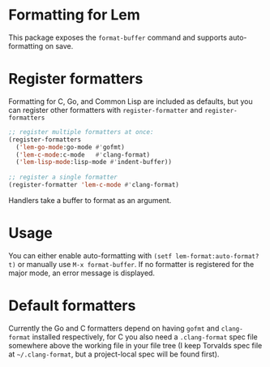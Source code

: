 # Formatting for Lem
This package exposes the `format-buffer` command and supports auto-formatting on save.

# Register formatters
Formatting for C, Go, and Common Lisp are included as defaults, but you can register other formatters with `register-formatter` and `register-formatters`

```lisp
;; register multiple formatters at once:
(register-formatters
  ('lem-go-mode:go-mode #'gofmt)
  ('lem-c-mode:c-mode   #'clang-format)
  ('lem-lisp-mode:lisp-mode #'indent-buffer))
    
;; register a single formatter
(register-formatter 'lem-c-mode #'clang-format)
```

Handlers take a buffer to format as an argument.
    
# Usage
You can either enable auto-formatting with `(setf lem-format:auto-format? t)` or manually use `M-x format-buffer`.  If no formatter is registered for the major mode, an error message is displayed.

# Default formatters
Currently the Go and C formatters depend on having `gofmt` and `clang-format` installed respectively, for C you also need a `.clang-format` spec file somewhere above the working file in your file tree (I keep Torvalds spec file at `~/.clang-format`, but a project-local spec will be found first).